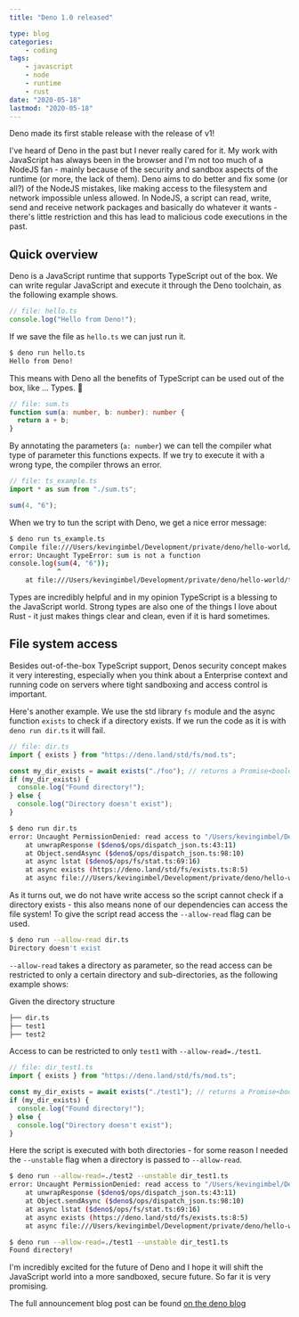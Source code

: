 ```yaml
---
title: "Deno 1.0 released"

type: blog
categories:
    - coding
tags:
    - javascript
    - node
    - runtime
    - rust 
date: "2020-05-18"
lastmod: "2020-05-18"
---
```


Deno made its first stable release with the release of v1! 

I've heard of Deno in the past but I never really cared for it. My work with JavaScript has always been in the browser and I'm not too much of a NodeJS fan - mainly because of the security and sandbox aspects of the runtime (or more, the lack of them). Deno aims to do better and fix some (or all?) of the NodeJS mistakes, like making access to the filesystem and network impossible unless allowed. In NodeJS, a script can read, write, send and receive network packages and basically do whatever it wants - there's little restriction and this has lead to malicious code executions in the past. 

## Quick overview

Deno is a JavaScript runtime that supports TypeScript out of the box. We can write regular JavaScript and execute it through the Deno toolchain, as the following example shows.

```ts
// file: hello.ts
console.log("Hello from Deno!");
```

If we save the file as `hello.ts` we can just run it.

```bash
$ deno run hello.ts
Hello from Deno!
```

This means with Deno all the benefits of TypeScript can be used out of the box, like ... Types. 😬

```ts
// file: sum.ts
function sum(a: number, b: number): number {
  return a + b;
}
```

By annotating the parameters (`a: number`) we can tell the compiler what type of parameter this functions expects. If we try to execute it with a wrong type, the compiler throws an error.

```ts
// file: ts_example.ts
import * as sum from "./sum.ts";

sum(4, "6");
```
When we try to tun the script with Deno, we get a nice error message:

```bash
$ deno run ts_example.ts
Compile file:///Users/kevingimbel/Development/private/deno/hello-world/ts_example.ts
error: Uncaught TypeError: sum is not a function
console.log(sum(4, "6"));
            ^
    at file:///Users/kevingimbel/Development/private/deno/hello-world/ts_example.ts:3:13
```

Types are incredibly helpful and in my opinion TypeScript is a blessing to the JavaScript world. Strong types are also one of the things I love about Rust - it just makes things clear and clean, even if it is hard sometimes. 

## File system access

Besides out-of-the-box TypeScript support, Denos security concept makes it very interesting, especially when you think about a Enterprise context and running code on servers where tight sandboxing and access control is important.

Here's another example. We use the std library `fs` module and the async function `exists` to check if a directory exists. If we run the code as it is with `deno run dir.ts` it will fail.

```ts
// file: dir.ts
import { exists } from "https://deno.land/std/fs/mod.ts";

const my_dir_exists = await exists("./foo"); // returns a Promise<boolean>
if (my_dir_exists) {
  console.log("Found directory!");
} else {
  console.log("Directory doesn't exist");
}
```

```bash
$ deno run dir.ts
error: Uncaught PermissionDenied: read access to "/Users/kevingimbel/Development/private/deno/hello-world/foo", run again with the --allow-read flag
    at unwrapResponse ($deno$/ops/dispatch_json.ts:43:11)
    at Object.sendAsync ($deno$/ops/dispatch_json.ts:98:10)
    at async lstat ($deno$/ops/fs/stat.ts:69:16)
    at async exists (https://deno.land/std/fs/exists.ts:8:5)
    at async file:///Users/kevingimbel/Development/private/deno/hello-world/dir.ts:8:23
```

As it turns out, we do not have write access so the script cannot check if a directory exists - this also means none of our dependencies can access the file system! To give the script read access the `--allow-read` flag can be used.

```bash
$ deno run --allow-read dir.ts 
Directory doesn't exist
```

`--allow-read` takes a directory as parameter, so the read access can be restricted to only a certain directory and sub-directories, as the following example shows:

Given the directory structure

```bash
├── dir.ts
├── test1
├── test2
```

Access to can be restricted to only `test1` with `--allow-read=./test1`.

```ts
// file: dir_test1.ts
import { exists } from "https://deno.land/std/fs/mod.ts";

const my_dir_exists = await exists("./test1"); // returns a Promise<boolean>
if (my_dir_exists) {
  console.log("Found directory!");
} else {
  console.log("Directory doesn't exist");
}
```

Here the script is executed with both directories - for some reason I needed the `--unstable` flag when a directory is passed to `--allow-read`.
```bash
$ deno run --allow-read=./test2 --unstable dir_test1.ts 
error: Uncaught PermissionDenied: read access to "/Users/kevingimbel/Development/private/deno/hello-world/test1", run again with the --allow-read flag
    at unwrapResponse ($deno$/ops/dispatch_json.ts:43:11)
    at Object.sendAsync ($deno$/ops/dispatch_json.ts:98:10)
    at async lstat ($deno$/ops/fs/stat.ts:69:16)
    at async exists (https://deno.land/std/fs/exists.ts:8:5)
    at async file:///Users/kevingimbel/Development/private/deno/hello-world/dir_test1.ts:8:23

$ deno run --allow-read=./test1 --unstable dir_test1.ts 
Found directory!
```

I'm incredibly excited for the future of Deno and I hope it will shift the JavaScript world into a more sandboxed, secure future. So far it is very promising.

The full announcement blog post can be found [on the deno blog](https://deno.land/v1)
